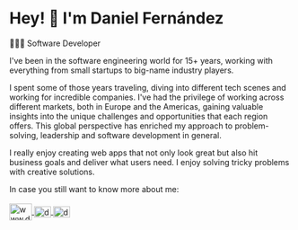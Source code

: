 <h1>Hey! 👋 I'm Daniel Fernández</h1>

<p>👨🏻‍💻 Software Developer</p>

<p>
  I've been in the software engineering world for 15+ years, working with everything from small startups to big-name industry players.
</p>
  
</p> 
  I spent some of those years traveling, diving into different tech scenes and working for incredible companies. I've had the privilege of working across different markets, both in Europe and the Americas, gaining valuable insights into the unique challenges and opportunities that each region offers. This global perspective has enriched my approach to problem-solving, leadership and software development in general.
</p>

<p>
  I really enjoy creating web apps that not only look great but also hit business goals and deliver what users need. I enjoy solving tricky problems with creative solutions.
</p>

<p align="left">
  In case you still want to know more about me: <br><br>
  <a href="https://www.danifdz.dev/" target="blank">
    <img align="center" src="https://ico.vercel.app/netlify/495f7e" alt="www.danifdz.dev" height="30" width="40" />
  </a>
  <a href="https://twitter.com/dfernandeza" target="blank">
    <img align="center" src="https://ico.vercel.app/x/495f7e" alt="dfernandeza" height="20" width="30" />
  </a>
  <a href="https://www.linkedin.com/in/imdanifdz/" target="blank">
    <img align="center" src="https://ico.now.sh/linkedin/495f7e" alt="dfernandeza1" height="20" width="30" />
  </a>
</p>
